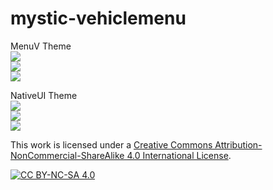 # mystic-vehiclemenu

MenuV Theme \
![](https://cdn.izmystic.dev/images/it543v0x.png) \
![](https://cdn.izmystic.dev/images/gc69rt00.png) \
![](https://cdn.izmystic.dev/images/opncfyog.png) 

NativeUI Theme \
![](https://cdn.izmystic.dev/images/o0unol4z.png) \
![](https://cdn.izmystic.dev/images/64qcezdi.png) \
![](https://cdn.izmystic.dev/images/dzux7fmx.png)

This work is licensed under a [Creative Commons Attribution-NonCommercial-ShareAlike 4.0
International License][cc-by-nc-sa].

[![CC BY-NC-SA 4.0][cc-by-nc-sa-image]][cc-by-nc-sa]

[cc-by-nc-sa]: http://creativecommons.org/licenses/by-nc-sa/4.0/
[cc-by-nc-sa-image]: https://licensebuttons.net/l/by-nc-sa/4.0/88x31.png
[cc-by-nc-sa-shield]: https://img.shields.io/badge/License-CC%20BY--NC--SA%204.0-lightgrey.svg
